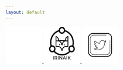 ```yaml
---
layout: default
---
```

<p float="left">
  <a href="./about.html">
    <img src="swampertor.png" 
        alt="about" 
        width="100"
        height="100"/>
  </a>
  <a href="./irinaik.html">
    <img src="irinaLogo.png" 
        alt="IrinaIK" 
        width="100"
        height="100"/>
  </a>
  <a href="https://twitter.com/Swampertor">
    <img src="twitter.png" 
        alt="Twitter" 
        width="100" 
        height="100"/>
  </a>
</p>
